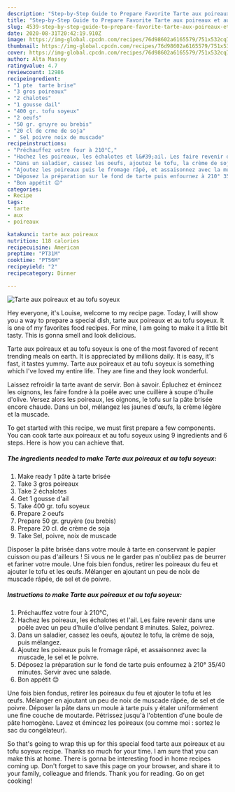 ```yaml
---
description: "Step-by-Step Guide to Prepare Favorite Tarte aux poireaux et au tofu soyeux"
title: "Step-by-Step Guide to Prepare Favorite Tarte aux poireaux et au tofu soyeux"
slug: 4539-step-by-step-guide-to-prepare-favorite-tarte-aux-poireaux-et-au-tofu-soyeux
date: 2020-08-31T20:42:19.910Z
image: https://img-global.cpcdn.com/recipes/76d98602a6165579/751x532cq70/tarte-aux-poireaux-et-au-tofu-soyeux-photo-principale-de-la-recette.jpg
thumbnail: https://img-global.cpcdn.com/recipes/76d98602a6165579/751x532cq70/tarte-aux-poireaux-et-au-tofu-soyeux-photo-principale-de-la-recette.jpg
cover: https://img-global.cpcdn.com/recipes/76d98602a6165579/751x532cq70/tarte-aux-poireaux-et-au-tofu-soyeux-photo-principale-de-la-recette.jpg
author: Alta Massey
ratingvalue: 4.7
reviewcount: 12986
recipeingredient:
- "1 pte  tarte brise"
- "3 gros poireaux"
- "2 chalotes"
- "1 gousse dail"
- "400 gr. tofu soyeux"
- "2 oeufs"
- "50 gr. gruyre ou brebis"
- "20 cl de crme de soja"
- " Sel poivre noix de muscade"
recipeinstructions:
- "Préchauffez votre four à 210°C,"
- "Hachez les poireaux, les échalotes et l&#39;ail. Les faire revenir dans une poêle avec un peu d&#39;huile d&#39;olive pendant 8 minutes. Salez, poivrez."
- "Dans un saladier, cassez les oeufs, ajoutez le tofu, la crème de soja, puis mélangez."
- "Ajoutez les poireaux puis le fromage râpé, et assaisonnez avec la muscade, le sel et le poivre."
- "Déposez la préparation sur le fond de tarte puis enfournez à 210° 35/40 minutes. Servir avec une salade."
- "Bon appétit 😊"
categories:
- Recipe
tags:
- tarte
- aux
- poireaux

katakunci: tarte aux poireaux 
nutrition: 118 calories
recipecuisine: American
preptime: "PT31M"
cooktime: "PT56M"
recipeyield: "2"
recipecategory: Dinner

---
```



![Tarte aux poireaux et au tofu soyeux](https://img-global.cpcdn.com/recipes/76d98602a6165579/751x532cq70/tarte-aux-poireaux-et-au-tofu-soyeux-photo-principale-de-la-recette.jpg)

Hey everyone, it's Louise, welcome to my recipe page. Today, I will show you a way to prepare a special dish, tarte aux poireaux et au tofu soyeux. It is one of my favorites food recipes. For mine, I am going to make it a little bit tasty. This is gonna smell and look delicious.

Tarte aux poireaux et au tofu soyeux is one of the most favored of recent trending meals on earth. It is appreciated by millions daily. It is easy, it's fast, it tastes yummy. Tarte aux poireaux et au tofu soyeux is something which I've loved my entire life. They are fine and they look wonderful.

Laissez refroidir la tarte avant de servir. Bon à savoir. Épluchez et émincez les oignons, les faire fondre à la poêle avec une cuillère à soupe d&#39;huile d&#39;olive. Versez alors les poireaux, les oignons, le tofu sur la pâte brisée encore chaude. Dans un bol, mélangez les jaunes d&#39;œufs, la crème légère et la muscade.


To get started with this recipe, we must first prepare a few components. You can cook tarte aux poireaux et au tofu soyeux using 9 ingredients and 6 steps. Here is how you can achieve that.

<!--inarticleads1-->

##### The ingredients needed to make Tarte aux poireaux et au tofu soyeux:

1. Make ready 1 pâte à tarte brisée
1. Take 3 gros poireaux
1. Take 2 échalotes
1. Get 1 gousse d&#39;ail
1. Take 400 gr. tofu soyeux
1. Prepare 2 oeufs
1. Prepare 50 gr. gruyère (ou brebis)
1. Prepare 20 cl. de crème de soja
1. Take  Sel, poivre, noix de muscade


Disposer la pâte brisée dans votre moule à tarte en conservant le papier cuisson ou pas d&#39;ailleurs ! Si vous ne le garder pas n&#39;oubliez pas de beurrer et fariner votre moule. Une fois bien fondus, retirer les poireaux du feu et ajouter le tofu et les œufs. Mélanger en ajoutant un peu de noix de muscade râpée, de sel et de poivre. 

<!--inarticleads2-->

##### Instructions to make Tarte aux poireaux et au tofu soyeux:

1. Préchauffez votre four à 210°C,
1. Hachez les poireaux, les échalotes et l&#39;ail. Les faire revenir dans une poêle avec un peu d&#39;huile d&#39;olive pendant 8 minutes. Salez, poivrez.
1. Dans un saladier, cassez les oeufs, ajoutez le tofu, la crème de soja, puis mélangez.
1. Ajoutez les poireaux puis le fromage râpé, et assaisonnez avec la muscade, le sel et le poivre.
1. Déposez la préparation sur le fond de tarte puis enfournez à 210° 35/40 minutes. Servir avec une salade.
1. Bon appétit 😊


Une fois bien fondus, retirer les poireaux du feu et ajouter le tofu et les œufs. Mélanger en ajoutant un peu de noix de muscade râpée, de sel et de poivre. Déposer la pâte dans un moule à tarte puis y étaler uniformément une fine couche de moutarde. Pétrissez jusqu&#39;à l&#39;obtention d&#39;une boule de pâte homogène. Lavez et émincez les poireaux (ou comme moi : sortez le sac du congélateur). 

So that's going to wrap this up for this special food tarte aux poireaux et au tofu soyeux recipe. Thanks so much for your time. I am sure that you can make this at home. There is gonna be interesting food in home recipes coming up. Don't forget to save this page on your browser, and share it to your family, colleague and friends. Thank you for reading. Go on get cooking!
